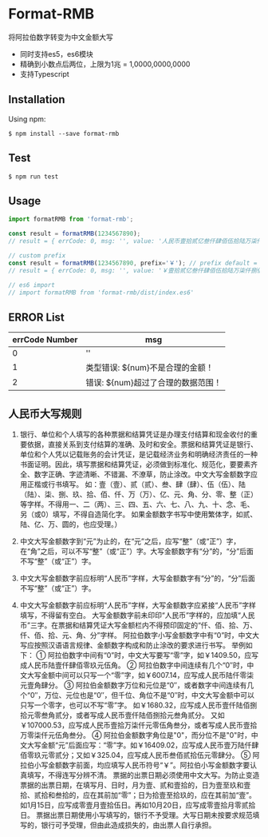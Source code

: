 # Format-RMB
将阿拉伯数字转变为中文金额大写

- 同时支持es5，es6模块
- 精确到小数点后两位，上限为1兆 = 1,0000,0000,0000
- 支持Typescript


## Installation

Using npm:
```shell
$ npm install --save format-rmb
```

## Test

```shell
$ npm run test

```


## Usage
```javascript
import formatRMB from 'format-rmb';

const result = formatRMB(1234567890);
// result = { errCode: 0, msg: '', value: '人民币壹拾贰亿叁仟肆佰伍拾陆万柒仟捌佰玖拾元整' }

// custom prefix
const result = formatRMB(1234567890, prefix='￥'); // prefix default = 人民币
// result = { errCode: 0, msg: '', value: '￥壹拾贰亿叁仟肆佰伍拾陆万柒仟捌佰玖拾元整' }

// es6 import
// import formatRMB from 'format-rmb/dist/index.es6'

```

## ERROR List
|errCode Number|msg|
|---|---|
|0|''|
|1|类型错误: ${num}不是合理的金额！|
|2|错误: ${num}超过了合理的数据范围！|

## 人民币大写规则

 1. 银行、单位和个人填写的各种票据和结算凭证是办理支付结算和现金收付的重要依据，直接关系到支付结算的准确、及时和安全。票据和结算凭证是银行、单位和个人凭以记载账务的会计凭证，是记载经济业务和明确经济责任的一种书面证明。因此，填写票据和结算凭证，必须做到标准化、规范化，要要素齐全、数字正确、字迹清晰、不错漏、不潦草，防止涂改。中文大写金额数字应用正楷或行书填写。
 如：壹（壹）、贰（贰）、叁、肆（肆）、伍（伍）、陆（陆）、柒、捌、玖、拾、佰、仟、万（万）、亿、元、角、分、零、整（正）等字样。不得用一、二（两）、三、四、五、六、七、八、九、十、念、毛、另（或0）填写，不得自造简化字。
 如果金额数字书写中使用繁体字，如贰、陆、亿、万、圆的，也应受理。）

 2. 中文大写金额数字到“元”为止的，在“元”之后，应写“整”（或“正”）字，在“角”之后，可以不写“整”（或“正”）字。大写金额数字有“分”的，“分”后面不写“整”（或“正”）字。 

 3. 中文大写金额数字前应标明“人民币”字样，大写金额数字有“分”的，“分”后面不写“整”（或“正”）字。
  
 4. 中文大写金额数字前应标明“人民币”字样，大写金额数字应紧接“人民币”字样填写，不得留有空白。
 大写金额数字前未印印“人民币”字样的，应加填“人民币”三字。在票据和结算凭证大写金额栏内不得预印固定的“仟、佰、拾、万、仟、佰、拾、元、角、分”字样。
 阿拉伯数字小写金额数字中有“0”时，中文大写应按照汉语语言规律、金额数字构成和防止涂改的要求进行书写。
 举例如下：
  ① 阿拉伯数字中间有“0”时，中文大写要写“零”字，如￥1409.50，应写成人民币陆壹仟肆佰零玖元伍角。
  ② 阿拉伯数字中间连续有几个“0″时，中文大写金额中间可以只写一个“零”字，如￥6007.14，应写成人民币陆仟零柒元壹角肆分。
  ③ 阿拉伯金额数字万位和元位是“0″，或者数字中间连续有几个“0″，万位、元位也是“0″，但千位、角位不是“0″时，中文大写金额中可以只写一个零字，也可以不写“零”字。
  如￥1680.32，应写成人民币壹仟陆佰捌拾元零叁角贰分，或者写成人民币壹仟陆佰捌拾元叁角贰分。
  又如￥107000.53，应写成人民币壹拾万柒仟元零伍角叁分，或者写成人民币壹拾万零柒仟元伍角叁分。
  ④ 阿拉伯金额数字角位是"0"，而分位不是"0"时，中文大写金额“元”后面应写：“零”字。如￥16409.02，应写成人民币壹万陆仟肆佰零玖元零贰分；又如￥325.04，应写成人民币叁佰贰拾伍元零肆分。
  ⑤ 阿拉伯小写金额数字前面，均应填写人民币符号“￥”。阿拉伯小写金额数字要认真填写，不得连写分辨不清。
  票据的出票日期必须使用中文大写。为防止变造票据的出票日期，在填写月、日时，月为壹、贰和壹拾的，日为壹至玖和壹拾、贰拾和叁拾的，应在其前加“零”；日为拾壹至拾玖的，应在其前加“壹”。如1月15日，应写成零壹月壹拾伍日。再如10月20日，应写成零壹拾月零贰拾日。
  票据出票日期使用小写填写的，银行不予受理。大写日期未按要求规范填写的，银行可予受理，但由此造成损失的，由出票人自行承担。
